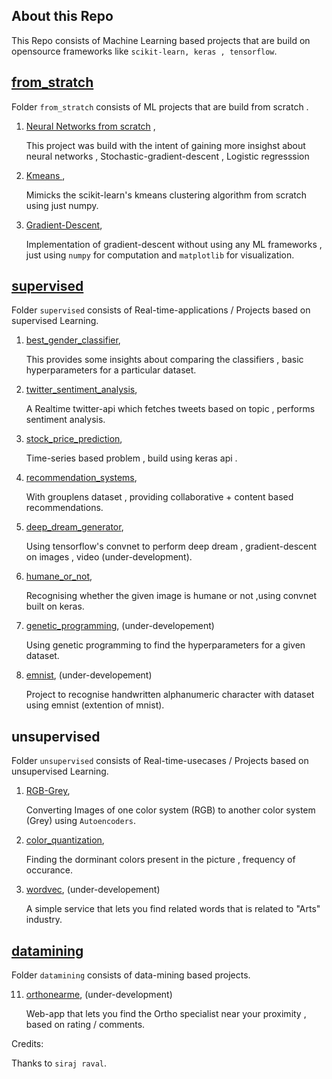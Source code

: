 ## About this Repo

This Repo consists of Machine Learning based projects that are build on opensource frameworks like `scikit-learn, keras , tensorflow`.

## [from_stratch](https://github.com/guruprasaad123/ml_for_life/tree/master/from_scratch)

Folder `from_stratch` consists of ML projects that are build from scratch .

1. [Neural Networks from scratch](https://github.com/guruprasaad123/ml_for_life/tree/master/from_scratch/NN) , 

   This project was build with the intent of gaining more insighst about neural networks , Stochastic-gradient-descent , Logistic regresssion

2. [Kmeans ](https://github.com/guruprasaad123/ml_for_life/tree/master/from_scratch/k-means),

   Mimicks the scikit-learn's kmeans clustering algorithm from scratch using just numpy.

3. [Gradient-Descent](https://github.com/guruprasaad123/ml_for_life/tree/master/from_scratch/gradient-descent),

    Implementation of gradient-descent without using any ML frameworks , just using `numpy` for computation and `matplotlib` for visualization.

## [supervised](https://github.com/guruprasaad123/ml_for_life/tree/master/supervised)

Folder `supervised` consists of Real-time-applications / Projects based on supervised Learning.

1. [best_gender_classifier](https://github.com/guruprasaad123/ml_for_life/tree/master/supervised/best_gender_classifier),

   This provides some insights about comparing the classifiers , basic hyperparameters for a particular dataset.

2. [twitter_sentiment_analysis](https://github.com/guruprasaad123/ml_for_life/tree/master/supervised/twitter_sentiment_analysis),

   A Realtime twitter-api which fetches tweets based on topic , performs sentiment analysis.

3. [stock_price_prediction](https://github.com/guruprasaad123/ml_for_life/tree/master/supervised/stock_price_prediction),

   Time-series based problem , build using keras api .

4. [recommendation_systems](https://github.com/guruprasaad123/ml_for_life/tree/master/supervised/recommendation_systems),

   With grouplens dataset , providing collaborative + content based recommendations.

5. [deep_dream_generator](https://github.com/guruprasaad123/ml_for_life/tree/master/supervised/deep_dream_generator),

   Using tensorflow's convnet to perform deep dream , gradient-descent on images , video (under-development).

6. [humane_or_not](https://github.com/guruprasaad123/ml_for_life/tree/master/supervised/humane_or_not),

   Recognising whether the given image is humane or not ,using convnet built on keras.

7. [genetic_programming](https://github.com/guruprasaad123/ml_for_life/tree/master/supervised/genetic_programming), (under-developement)

   Using genetic programming to find the hyperparameters for a given dataset.

8. [emnist](https://github.com/guruprasaad123/ml_for_life/tree/master/supervised/emnist), (under-developement)

   Project to recognise handwritten alphanumeric character with dataset using emnist (extention of mnist).

## unsupervised

Folder `unsupervised` consists of Real-time-usecases / Projects based on unsupervised Learning.

1. [RGB-Grey](https://github.com/guruprasaad123/ml_for_life/tree/master/unsupervised/RGB_Grey), 

   Converting Images of one color system (RGB) to another color system (Grey) using `Autoencoders`.

2. [color_quantization](https://github.com/guruprasaad123/ml_for_life/tree/master/unsupervised/color_quantization),

   Finding the dorminant colors present in the picture , frequency of occurance.

3. [wordvec](https://github.com/guruprasaad123/ml_for_life/tree/master/unsupervised/wordvec), (under-developement)

   A simple service that lets you find related words that is related to "Arts" industry.

## [datamining](https://github.com/guruprasaad123/ml_for_life/tree/master/datamining)

Folder `datamining` consists of data-mining based projects.

11. [orthonearme](https://github.com/guruprasaad123/ml_for_life/tree/master/datamining/orthonearme), (under-development)

    Web-app that lets you find the Ortho specialist near your proximity , based on rating / comments.

Credits:

Thanks to `siraj raval`.
